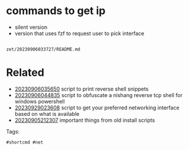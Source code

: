 # commands to get ip

- silent version
- version that uses fzf to request user to pick interface

```
```

` zet/20230906033727/README.md `

# Related

- [20230906035650](/zet/20230906035650/README.md) script to print reverse shell snippets
- [20230906044835](/zet/20230906044835/README.md) script to obfuscate a nishang reverse tcp shell for windows powershell
- [20230929023608](/zet/20230929023608/README.md) script to get your preferred networking interface based on what is available
- [20230905212307](/zet/20230905212307/README.md) important things from old install scripts

Tags:

    #shortcmd #net
